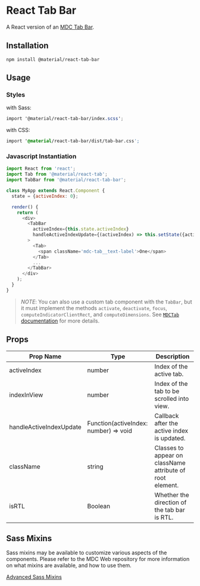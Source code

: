 # React Tab Bar

A React version of an [MDC Tab Bar](https://github.com/material-components/material-components-web/tree/master/packages/mdc-tab-bar).

## Installation

```
npm install @material/react-tab-bar
```

## Usage

### Styles

with Sass:
```scss
import '@material/react-tab-bar/index.scss';
```

with CSS:
```css
import '@material/react-tab-bar/dist/tab-bar.css';
```

### Javascript Instantiation

```js
import React from 'react';
import Tab from '@material/react-tab';
import TabBar from '@material/react-tab-bar';

class MyApp extends React.Component {
  state = {activeIndex: 0};

  render() {
    return (
      <div>
        <TabBar 
          activeIndex={this.state.activeIndex}
          handleActiveIndexUpdate={(activeIndex) => this.setState({activeIndex})}
        >
          <Tab>
            <span className='mdc-tab__text-label'>One</span>
          </Tab>
          ...
        </TabBar>
      </div>
    );
  }
}
```

> _NOTE_: You can also use a custom tab component with the `TabBar`, but it must implement the methods `activate`, `deactivate`, `focus`, `computeIndicatorClientRect`, and `computeDimensions`. See [`MDCTab` documentation](https://github.com/material-components/material-components-web/blob/master/packages/mdc-tab/README.md#mdctab-properties-and-methods) for more details.

## Props

Prop Name | Type | Description
--- | --- | ---
activeIndex | number | Index of the active tab.
indexInView | number | Index of the tab to be scrolled into view.
handleActiveIndexUpdate | Function(activeIndex: number) => void | Callback after the active index is updated.
className | string | Classes to appear on className attribute of root element.
isRTL | Boolean |  Whether the direction of the tab bar is RTL.

## Sass Mixins

Sass mixins may be available to customize various aspects of the components. Please refer to the
MDC Web repository for more information on what mixins are available, and how to use them.

[Advanced Sass Mixins](https://github.com/material-components/material-components-web/blob/master/packages/mdc-tab-bar/README.md#sass-mixins)
